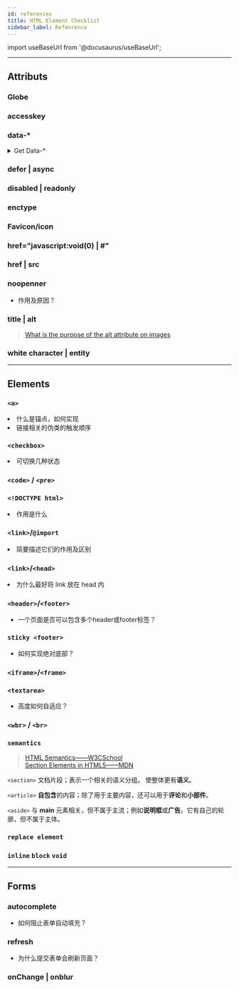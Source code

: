 ```yaml
---
id: references
title: HTML Element Checklist
sidebar_label: Refenrence
---
```


import useBaseUrl from '@docusaurus/useBaseUrl';



---
## Attributs

### Globe


### accesskey



### data-*
<details>
  <summary>Get Data-*</summary>

```js 
// jQuery
$el.data('foo');

// Native (use `getAttribute`)
el.getAttribute('data-foo');

// Native (use `dataset` if only need to support IE 11+)
el.dataset['foo'];
```

</details>


### defer | async



### disabled | readonly



### enctype



### Favicon/icon


### href="javascript:void(0) | #"



### href | src


### noopenner
- 作用及原因？



### title | alt

> [What is the purpose of the alt attribute on images](https://github.com/30-seconds/30-seconds-of-interviews/blob/3436b42781fef7427dfb6678e76e6ab5c79d4842/questions/alt-attribute.md "30 seconds of interview")


### white character | entity


---
## Elements

### `<a>`
<li class="custom-light">什么是锚点，如何实现</li>



<li class="custom-light">链接相关的伪类的触发顺序</li>




### `<checkbox>`
<li class="custom-light">可切换几种状态</li>



### `<code>` / `<pre>`



### `<!DOCTYPE html>` 
<li class="custom-light">作用是什么</li>



### `<link>`/`@import`
<li class="custom-light">简要描述它们的作用及区别 </li>


### `<link>`/`<head>`
<li class="custom-light">为什么最好将 link 放在 head 内</li>


### `<header>`/`<footer>`
- 一个页面是否可以包含多个header或footer标签？


### `sticky <footer>`
- 如何实现绝对底部？


### `<iframe>`/`<frame>`



### `<textarea>`
- 高度如何自适应？



### `<wbr>` / `<br>`


### `semantics`
> [HTML Semantics——W3CSchool](https://www.w3schools.com/html/html5_semantic_elements.asp)  
>[Section Elements in HTML5——MDN](https://developer.mozilla.org/en-US/docs/Web/Guide/HTML/Using_HTML_sections_and_outlines#Section_Elements_in_HTML5)   

 `<section>` 文档片段；表示一个相关的语义分组。 使整体更有**语义**。

 `<article>` **自包含**的内容；除了用于主要内容，还可以用于**评论**和**小部件**。  

 `<aside>` 与 **main** 元素相关，但不属于主流；例如**说明框**或**广告**。它有自己的轮廓，但不属于主体。  




### `replace element`



### `inline` `block` `void`



---
## Forms

### autocomplete 
- 如何阻止表单自动填充？



### refresh
- 为什么提交表单会刷新页面？



### onChange | onblur